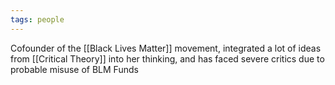 ```yaml
---
tags: people
---
```


Cofounder of the [[Black Lives Matter]] movement, integrated a lot of ideas from [[Critical Theory]] into her thinking, and has faced severe critics due to probable misuse of BLM Funds
